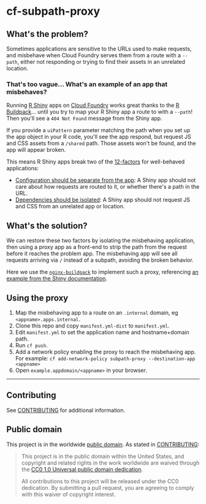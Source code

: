 # cf-subpath-proxy

## What's the problem?

Sometimes applications are sensitive to the URLs used to make requests, and misbehave when Cloud Foundry serves them from a route with a `--path`, either not responding or trying to find their assets in an unrelated location.

### That's too vague... What's an example of an app that misbehaves?
Running [R Shiny](https://shiny.rstudio.com/) apps on [Cloud Foundry](https://www.cloudfoundry.org/) works great thanks to the [R Buildpack](https://docs.cloudfoundry.org/buildpacks/r/index.html)... until you try to map your R Shiny app a route to with a `--path`! Then you'll see a `404 Not Found` message from the Shiny app. 

If you provide a `uiPattern` parameter matching the path when you set up the app object in your R code, you'll see the app respond, but request JS and CSS assets from a `/shared` path. Those assets won't be found, and the app will appear broken.

This means R Shiny apps break two of the [12-factors](https://12factor.net/config) for well-behaved applications:

* [Configuration should be separate from the app](https://12factor.net/config): A Shiny app should not care about how requests are routed to it, or whether there's a path in the URL.
* [Dependencies should be isolated](https://12factor.net/dependencies): A Shiny app should not request JS and CSS from an unrelated app or location.

## What's the solution?

We can restore these two factors by isolating the misbehaving application, then using a proxy app as a front-end to strip the path from the request before it reaches the problem app. The misbehaving app will see all requests arriving via `/` instead of a subpath, avoiding the broken behavior. 

Here we use the [`nginx-buildpack`](https://docs.cloudfoundry.org/buildpacks/nginx/index.html) to implement such a proxy, referencing [an example from the Shiny documentation](https://support.rstudio.com/hc/en-us/articles/213733868-Running-Shiny-Server-with-a-Proxy).

## Using the proxy
1. Map the misbehaving app to a route on an `.internal` domain, eg `<appname>.apps.internal`.
1. Clone this repo and copy `manifest.yml-dist` to `manifest.yml`.
1. Edit `manifest.yml` to set the application name and hostname+domain path.
1. Run `cf push`.
1. Add a network policy enabling the proxy to reach the misbehaving app. For example:
  `cf add-network-policy subpath-proxy --destination-app <appname>`
1. Open `example.appdomain/<appname>` in your browser.

--- 

## Contributing

See [CONTRIBUTING](CONTRIBUTING.md) for additional information.

## Public domain

This project is in the worldwide [public domain](LICENSE.md). As stated in [CONTRIBUTING](CONTRIBUTING.md):

> This project is in the public domain within the United States, and copyright and related rights in the work worldwide are waived through the [CC0 1.0 Universal public domain dedication](https://creativecommons.org/publicdomain/zero/1.0/).
>
> All contributions to this project will be released under the CC0 dedication. By submitting a pull request, you are agreeing to comply with this waiver of copyright interest.
